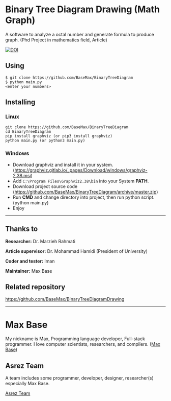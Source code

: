 # Binary Tree Diagram Drawing (Math Graph)

A software to analyze a octal number and generate formula to produce graph. (Phd Project in mathematics field, Article)

[![DOI](https://zenodo.org/badge/267284876.svg)](https://zenodo.org/badge/latestdoi/267284876)

## Using

```
$ git clone https://github.com/BaseMax/BinaryTreeDiagram
$ python main.py
<enter your numbers>
```

## Installing

### Linux

```
git clone https://github.com/BaseMax/BinaryTreeDiagram
cd BinaryTreeDiagram
pip install graphviz (or pip3 install graphviz)
python main.py (or python3 main.py)
```

### Windows

- Download graphviz and install it in your system. (https://graphviz.gitlab.io/_pages/Download/windows/graphviz-2.38.msi)
- Add `C:\Program Files\Graphviz2.38\bin` into your System **PATH**.
- Download project source code (https://github.com/BaseMax/BinaryTreeDiagram/archive/master.zip)
- Run **CMD** and change directory into project, then run python script. (python main.py)
- Enjoy

-------

## Thanks to

**Researcher:** Dr. Marzieh Rahmati

**Article supervisor:** Dr. Mohammad Hamidi (President of University)

**Coder and tester:** Iman

**Maintainer:** Max Base

## Related repository

https://github.com/BaseMax/BinaryTreeDiagramDrawing

---------

# Max Base

My nickname is Max, Programming language developer, Full-stack programmer. I love computer scientists, researchers, and compilers. ([Max Base](https://maxbase.org/))

## Asrez Team

A team includes some programmer, developer, designer, researcher(s) especially Max Base.

[Asrez Team](https://www.asrez.com/)
